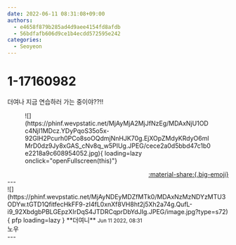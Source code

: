 ```yaml
---
date: 2022-06-11 08:31:08+09:00
authors:
  - e4658f879b285ad4d9aee4154fd8afdb
  - 56bdfafb606d9ce1b4ecdd572595e242
categories:
  - Seoyeon
---
```


# 1-17160982

<div class="post-container" markdown="1">
<div class="content-container md-sidebar__scrollwrap" markdown="1">

더여나 지금 연습하러 가는 중이야??!!
<figure markdown="1">
![](https://phinf.wevpstatic.net/MjAyMjA2MjJfNzEg/MDAxNjU1ODc4NjI1MDcz.YDyPqoS35o5x-92GlH2Pcurh0PCo8soOQdmjNnHJK70g.EjXOpZMdyKRdyO6mlMrD0dz9Jy8xGAS_cNv8q_w5PIUg.JPEG/cece2a0d5bbd47c1b0e2218a9c608954052.jpg){ loading=lazy onclick="openFullscreen(this)"}
</figure>


</div>
</div>

<div style="text-align: right;" markdown="1">
<a href="https://weverse.io/fromis9/fanpost/1-17160982" style="text-align: right;">:material-share:{.big-emoji}</a>
</div>
---

<div class="comments-container md-sidebar__scrollwrap" markdown="1">
<div class="comment" markdown="1">
<div class='id-container' markdown="1">
![](https://phinf.wevpstatic.net/MjAyNDEyMDZfMTk0/MDAxNzMzNDYzMTU3ODYw.tGTD1QfitfecHkFF9-zI4fL0xnXf8VH8ht2j5Xh2a74g.QufL-i9_92XbdgbPBLGEpzXIrDqS4JTDRCqprDbYdJIg.JPEG/image.jpg?type=s72){ pfp loading=lazy }
**<span class="artist">더여니</span>** <small>Jun 11 2022, 08:31</small><br>
</div>
<div class='comment-body' markdown="1">
노우
</div>
</div>
</div>
---

